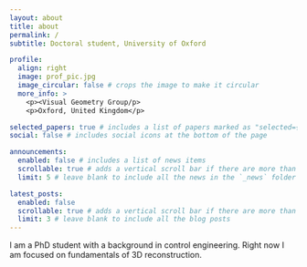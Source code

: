 ```yaml
---
layout: about
title: about
permalink: /
subtitle: Doctoral student, University of Oxford

profile:
  align: right
  image: prof_pic.jpg
  image_circular: false # crops the image to make it circular
  more_info: >
    <p><Visual Geometry Group/p>
    <p>Oxford, United Kingdom</p>

selected_papers: true # includes a list of papers marked as "selected={true}"
social: false # includes social icons at the bottom of the page

announcements:
  enabled: false # includes a list of news items
  scrollable: true # adds a vertical scroll bar if there are more than 3 news items
  limit: 5 # leave blank to include all the news in the `_news` folder

latest_posts:
  enabled: false
  scrollable: true # adds a vertical scroll bar if there are more than 3 new posts items
  limit: 3 # leave blank to include all the blog posts
---
```

I am a PhD student with a background in control engineering. Right now I am focused on fundamentals of 3D reconstruction. 